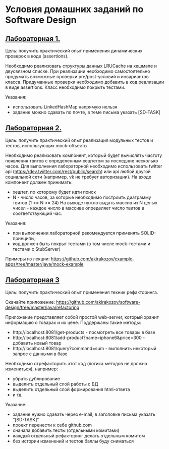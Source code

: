 # Условия домашних заданий по Software Design

## [Лабораторная 1.](https://github.com/nilaev/itmo-software-design/tree/main/hw-01)
Цель: получить практический опыт применения динамических проверок в коде (assertions).

Необходимо реализовать структуры данных LRUCache на хешмапе и двусвязном списке. При реализации необходимо самостоятельно продумать 
возможные проверки pre/post-условий и инвариантов класса. Придуманные проверки необходимо добавить в код реализации в виде assertions. 
Класс необходимо покрыть тестами.

Указания:
- использовать LinkedHashMap напрямую нельзя
- задание можно сдавать по почте, в теме письма указать [SD-TASK]


## [Лабораторная 2.](https://github.com/nilaev/itmo-software-design/tree/main/hw-02)
Цель: получить практический опыт реализация модульных тестов и тестов, использующих mock-объекты.

Необходимо реализовать компонент, который будет вычислять частоту появления твитов с
определенным хештегом за последние несколько часов. Для выполнения лабораторной
необходимо использовать twitter api (https://dev.twitter.com/rest/public/search) или api любой
другой социальной сети (например, vk не требует авторизации).
На входе компонент должен принимать:
- хештег, по которому будет идти поиск
- N - число часов, за которые необходимо построить диаграмму твитов (1 <= N <= 24)
На выходе нужно выдать массив из N целых чисел - каждое число в массиве определяет число
твитов в соответствующий час.

Указания:
- при выполнении лабораторной рекомендуется применять SOLID-принципы;
- код должен быть покрыт тестами (в том числе mock-тестами и тестами с StubServer)

Примеры из лекции:
https://github.com/akirakozov/example-apps/tree/master/java/mock-example

## [Лабораторная 3](https://github.com/nilaev/itmo-software-design/tree/main/hw-03)
Цель: получить практический опыт применения техник рефакторинга.

Скачайте приложение: https://github.com/akirakozov/software-design/tree/master/java/refactoring

Приложение представляет собой простой web-server, который хранит информацию о товарах и
их цене. Поддержаны такие методы:
- http://localhost:8081/get-products - посмотреть все товары в базе
- http://localhost:8081/add-product?name=iphone6&price=300 - добавить новый товар
- http://localhost:8081/query?command=sum - выполнить некоторый запрос с данными в базе

Необходимо отрефакторить этот код (логика методов не должна измениться), например:
- убрать дублирование
- выделить отдельный слой работы с БД
- выделить отдельный слой формирования html-ответа
- и тд

Указание:
- задание нужно сдавать через e-mail, в заголовке письма указать “[SD-TASK]”
- проект перенести к себе github.com
- сначала добавить тесты (отдельными комитами)
- каждый отдельный рефакторинг делать отдельным комитом
- без истории изменений и тестов баллы буду сниматься
